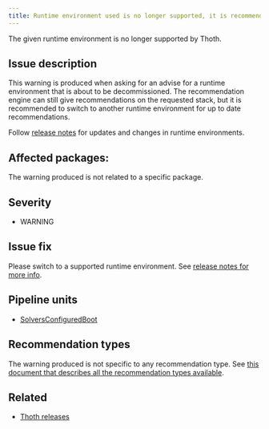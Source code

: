 ```yaml
---
title: Runtime environment used is no longer supported, it is recommended to switch to another runtime environment
---
```


The given runtime environment is no longer supported by Thoth.

## Issue description

This warning is produced when asking for an advise for a runtime environment
that is about to be decommissioned. The recommendation engine can still give
recommendations on the requested stack, but it is recommended to switch to
another runtime environment for up to date recommendations.

Follow [release notes][0] for updates and changes in runtime environments.

## Affected packages:

The warning produced is not related to a specific package.

## Severity

 * WARNING

## Issue fix

Please switch to a supported runtime environment. See [release notes for more
info][0].

## Pipeline units

 * [SolversConfiguredBoot](https://thoth-station.ninja/docs/developers/adviser/thoth.adviser.boots.html#thoth.adviser.boots.SolversConfiguredBoot)

## Recommendation types

The warning produced is not specific to any recommendation type. See [this
document that describes all the recommendation types
available](http://thoth-station.ninja/recommendation-types).

## Related

 * [Thoth releases][0]

[0]: https://github.com/thoth-station/thoth-application/releases
